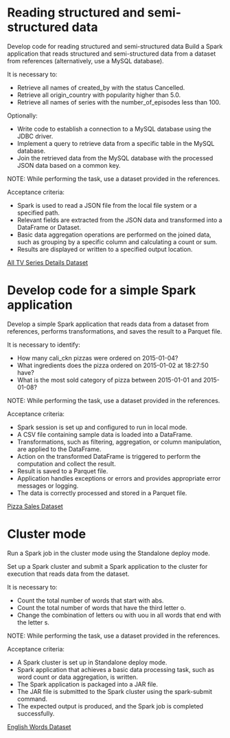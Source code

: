 # Reading structured and semi-structured data

Develop code for reading structured and semi-structured data
Build a Spark application that reads structured and semi-structured data from a dataset from references (alternatively, use a MySQL database).

It is necessary to:

- Retrieve all names of created_by with the status Cancelled.  
- Retrieve all origin_country with popularity higher than 5.0.  
- Retrieve all names of series with the number_of_episodes less than 100.

Optionally:

- Write code to establish a connection to a MySQL database using the JDBC driver.  
- Implement a query to retrieve data from a specific table in the MySQL database.  
- Join the retrieved data from the MySQL database with the processed JSON data based on a common key.  

NOTE: While performing the task, use a dataset provided in the references.

Acceptance criteria:

- Spark is used to read a JSON file from the local file system or a specified path.
- Relevant fields are extracted from the JSON data and transformed into a DataFrame or Dataset.
- Basic data aggregation operations are performed on the joined data, such as grouping by a specific column and calculating a count or sum.
- Results are displayed or written to a specified output location.

[All TV Series Details Dataset](https://www.kaggle.com/datasets/bourdier/all-tv-series-details-dataset)

# Develop code for a simple Spark application

Develop a simple Spark application that reads data from a dataset from references, performs transformations, and saves the result to a Parquet file.

It is necessary to identify:

- How many cali_ckn pizzas were ordered on 2015-01-04?
- What ingredients does the pizza ordered on 2015-01-02 at 18:27:50 have?
- What is the most sold category of pizza between 2015-01-01 and 2015-01-08?

NOTE: While performing the task, use a dataset provided in the references.

Acceptance criteria:

- Spark session is set up and configured to run in local mode.
- A CSV file containing sample data is loaded into a DataFrame.
- Transformations, such as filtering, aggregation, or column manipulation, are applied to the DataFrame.
- Action on the transformed DataFrame is triggered to perform the computation and collect the result.
- Result is saved to a Parquet file.
- Application handles exceptions or errors and provides appropriate error messages or logging.
- The data is correctly processed and stored in a Parquet file.

[Pizza Sales Dataset](https://www.kaggle.com/datasets/ylenialongo/pizza-sales)

# Cluster mode

Run a Spark job in the cluster mode using the Standalone deploy mode.

Set up a Spark cluster and submit a Spark application to the cluster for execution that reads data from the dataset.

It is necessary to:

- Count the total number of words that start with abs.
- Count the total number of words that have the third letter o.
- Change the combination of letters ou with uou in all words that end with the letter s.

NOTE: While performing the task, use a dataset provided in the references.

Acceptance criteria:

- A Spark cluster is set up in Standalone deploy mode.
- Spark application that achieves a basic data processing task, such as word count or data aggregation, is written.
- The Spark application is packaged into a JAR file.
- The JAR file is submitted to the Spark cluster using the spark-submit command.
- The expected output is produced, and the Spark job is completed successfully.

[English Words Dataset](https://github.com/dwyl/english-words/blob/master/words.txt)
